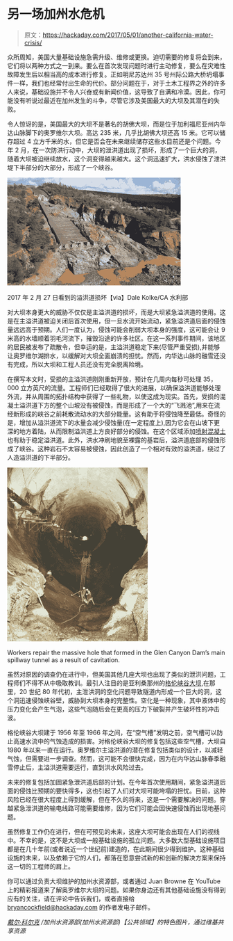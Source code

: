 # 另一场加州水危机

> 原文：<https://hackaday.com/2017/05/01/another-california-water-crisis/>

众所周知，美国大量基础设施急需升级、维修或更换。迫切需要的修复将会到来，它们将以两种方式之一到来。要么在首次发现问题时进行主动修复，要么在灾难性故障发生后以相当高的成本进行修复。正如明尼苏达州 35 号州际公路大桥坍塌事件一样，我们也经常付出生命的代价。部分问题在于，对于土木工程界之外的许多人来说，基础设施并不令人兴奋或有新闻价值，这导致了自满和冷漠。因此，你可能没有听说过最近在加州发生的斗争，尽管它涉及美国最大的大坝及其潜在的失败。

令人惊讶的是，美国最大的大坝不是著名的胡佛大坝，而是位于加利福尼亚州内华达山脉脚下的奥罗维尔大坝。高达 235 米，几乎比胡佛大坝还高 15 米。它可以储存超过 4 立方千米的水，但它是否会在未来继续储存这些水目前还是个问题。今年 2 月，在一次防洪行动中，大坝的泄洪道出现了损坏，形成了一个巨大的洞，随着大坝被迫继续放水，这个洞变得越来越大。这个洞迅速扩大，洪水侵蚀了泄洪堤下半部分的大部分，形成了一个峡谷。

[![](img/6c4da679fd5f95505c7b90511716f69f.png)](https://hackaday.com/wp-content/uploads/2017/04/oroville_dam_spillway_damage_27_feb_2017.jpg)

2017 年 2 月 27 日看到的溢洪道损坏【via】Dale Kolke/CA 水利部

对大坝本身更大的威胁不仅仅是主溢洪道的损坏，而是大坝紧急溢洪道的使用。这是在主溢洪道被迫关闭后首次使用，但一旦水流开始流动，紧急溢洪道后面的侵蚀量远远高于预期。人们一度认为，侵蚀可能会削弱大坝本身的强度，这可能会让 9 米高的水墙顺着羽毛河流下，摧毁沿途的许多社区。在这一系列事件期间，该地区的居民被发布了疏散令，但幸运的是，主溢洪道稳定下来(尽管严重受损),并能够让奥罗维尔湖排水，以缓解对大坝全面崩溃的担忧。然而，内华达山脉的融雪还没有完成，所以大坝和工程人员还没有完全脱离险境。

在撰写本文时，受损的主溢洪道刚刚重新开放，预计在几周内每秒可处理 35，000 立方英尺的流量。工程师们已经取得了很大的进展，以确保溢洪道能够处理外流，并从周围的拓扑结构中获得了一些礼物，以使这成为现实。首先，受损的混凝土溢洪道下方的整个山坡没有被侵蚀，而是形成了一个大的“飞溅池”,用来在流经新形成的峡谷之前耗散流动水的大部分能量。这有助于将侵蚀降至最低。奇怪的是，增加从溢洪道流下的水量会减少侵蚀量(在一定程度上),因为它会在山坡下更深的地方着陆，从而限制溢洪道上方良好部分的侵蚀。在这个区域添加[喷射混凝土](http://www.yoderlaserconcrete.com/concrete-vs-shotcrete-whats-the-difference/)也有助于稳定溢洪道。此外，洪水冲刷地貌至裸露的基岩后，溢洪道底部的侵蚀形成了峡谷。这种岩石不太容易被侵蚀，因此创造了一个相对有效的溢洪道，绕过了人造溢洪道的下半部分。

![](img/82e70374b898660bad7e79eaa23a0686.png)

Workers repair the massive hole that formed in the Glen Canyon Dam’s main spillway tunnel as a result of cavitation.

虽然对原因的调查仍在进行中，但美国其他几座大坝也出现了类似的泄洪问题，工程师们不得不从中吸取教训。最引人注目的是亚利桑那州的[格伦峡谷大坝](https://www.youtube.com/watch?v=bnLcSVPw2_I),在那里，20 世纪 80 年代初，主泄洪洞的空化问题导致隧道内形成一个巨大的洞，这个洞迅速侵蚀峡谷壁，威胁到大坝本身的完整性。空化是一种现象，其中液体中的压力变化会产生气泡，这些气泡随后会在更高的压力下破裂并产生破坏性的冲击波。

格伦峡谷大坝建于 1956 年至 1966 年之间，在“空气槽”发明之前，空气槽可以防止高速水流中的气蚀造成的损害。对格伦峡谷大坝的修复包括这些空气槽，大坝自 1980 年以来一直在运行。奥罗维尔主溢洪道的潜在修复包括类似的设计，以减轻气蚀，但需要进一步调查。然而，这可能不会很快完成，因为在内华达山脉春季融雪停止后，主溢洪道需要运行，直到洪水风险过去。

未来的修复包括加固紧急泄洪道后部的计划。在今年首次使用期间，紧急溢洪道后面的侵蚀比预期的要快得多，这也引起了人们对大坝可能垮塌的担忧。目前，这种风险已经在很大程度上得到缓解，但在不久的将来，这是一个需要解决的问题。穿越紧急泄洪道的输电线路可能需要维修，因为它们可能会因快速侵蚀而出现地基问题。

虽然修复工作仍在进行，但在可预见的未来，这座大坝可能会出现在人们的视线中。不幸的是，这不是大坝或一般基础设施的孤立问题。大多数大型基础设施项目都是在几十年前(或者说近一个世纪前)建造的，在此期间很少得到维护。这种基础设施的未来，以及依赖于它的人们，都落在愿意尝试新的和创新的解决方案来保持这一切的工程师的肩上。

你可以通过负责大坝维护的加州水资源部，或者通过 Juan Browne 在 YouTube 上的精彩报道来了解奥罗维尔大坝的问题。如果你身边还有其他基础设施没有得到应有的关注，请在评论中告诉我们，或者直接给 bryancockfield@hackaday.com 的作者发电子邮件。

*[戴尔·科尔克](https://commons.wikimedia.org/wiki/File:Oroville_Dam_spillway_damage_February_27_2017.jpg) /加州水资源部(加州水资源部)【公共领域】的特色图片，通过维基共享资源*